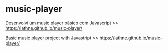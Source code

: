# music-player

Desenvolvi um music player básico com Javascript >> https://lathne.github.io/music-player/

Basic music player project with Javastript >> https://lathne.github.io/music-player/

